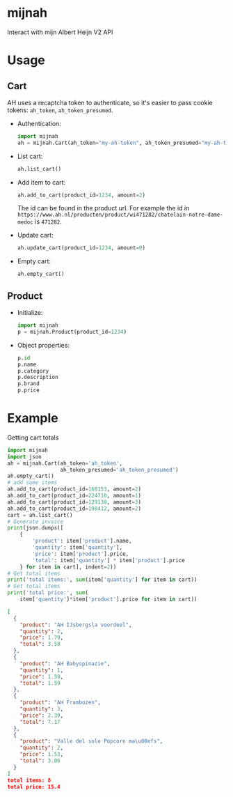 # mijnah
Interact with mijn Albert Heijn V2 API

# Usage
## Cart
AH uses a recaptcha token to authenticate, so it's easier to pass cookie tokens: `ah_token`, `ah_token_presumed`.

- Authentication:
  ```python
  import mijnah
  ah = mijnah.Cart(ah_token="my-ah-token", ah_token_presumed="my-ah-token-presumed")
  ```

- List cart:
  ```python
  ah.list_cart()
  ```

- Add item to cart:
  ```python
  ah.add_to_cart(product_id=1234, amount=2)
  ```
  The id can be found in the product url. For example the id in `https://www.ah.nl/producten/product/wi471282/chatelain-notre-dame-medoc` is `471282`.

- Update cart:
  ```python
  ah.update_cart(product_id=1234, amount=0)
  ```

- Empty cart:
  ```python
  ah.empty_cart()
  ```

## Product
- Initialize:
  ```python
  import mijnah
  p = mijnah.Product(product_id=1234)
  ```
- Object properties:
  ```python
  p.id
  p.name
  p.category
  p.description
  p.brand
  p.price
  ```

# Example
Getting cart totals
```python
import mijnah
import json
ah = mijnah.Cart(ah_token='ah_token',
                 ah_token_presumed='ah_token_presumed')
ah.empty_cart()
# add some items
ah.add_to_cart(product_id=168153, amount=2)
ah.add_to_cart(product_id=224710, amount=1)
ah.add_to_cart(product_id=129138, amount=3)
ah.add_to_cart(product_id=198412, amount=2)
cart = ah.list_cart()
# Generate invoice
print(json.dumps([
    {
        'product': item['product'].name,
        'quantity': item['quantity'],
        'price': item['product'].price,
        'total': item['quantity'] * item['product'].price
    } for item in cart], indent=2))
# Get total items
print('total items:', sum(item['quantity'] for item in cart))
# Get total items
print('total price:', sum(
    item['quantity']*item['product'].price for item in cart))
```
```json
[
  {
    "product": "AH IJsbergsla voordeel",
    "quantity": 2,
    "price": 1.79,
    "total": 3.58
  },
  {
    "product": "AH Babyspinazie",
    "quantity": 1,
    "price": 1.59,
    "total": 1.59
  },
  {
    "product": "AH Frambozen",
    "quantity": 3,
    "price": 2.39,
    "total": 7.17
  },
  {
    "product": "Valle del sole Popcorn ma\u00efs",
    "quantity": 2,
    "price": 1.53,
    "total": 3.06
  }
]
total items: 8
total price: 15.4
```
